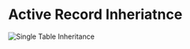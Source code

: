 # Active Record Inheriatnce

![Single Table Inheritance](http://github.com/sandipransing/rails_ari/raw/master/icons/fortitle.gif "Single Table ARI")

